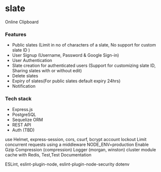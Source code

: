 # slate
Online Clipboard

### Features
* Public slates (Limit in no of characters of a slate, No support for custom slate ID )
* User Signup (Username, Password & Google Sign-in)
* User Authentication
* Slate creation for authenticated users (Support for customizing slate ID, Sharing slates with or without edit)
* Delete slates
* Expiry of slates(For public slates default expiry 24hrs)
* Notification

### Tech stack
* Express.js
* PostgreSQL
* Sequelize ORM
* REST API
* Auth (TBD)

use Helmet, express-session, cors, csurf, bcrypt
account lockout
Limit concurrent requests using a middleware
NODE_ENV=production
Enable Gzip Compression (compression)
Logger (morgan, winston)
cluster module
cache with Redis,
Test,Test
Documentation

ESLint, eslint-plugin-node, eslint-plugin-node-security
dotenv
